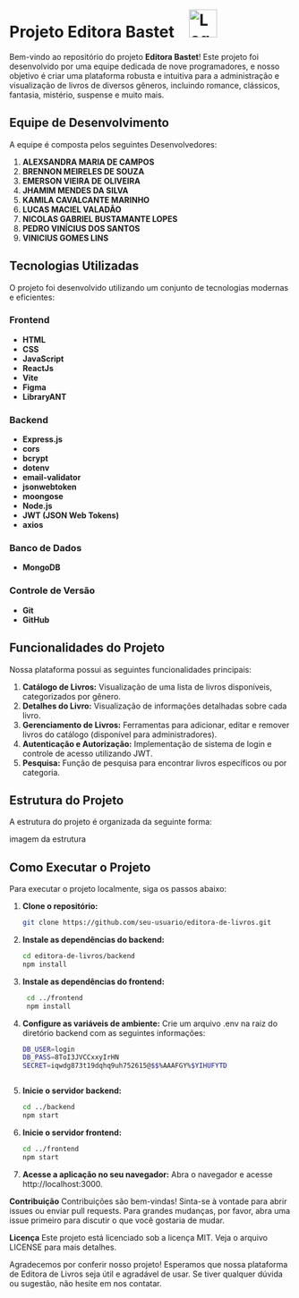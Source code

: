 # Projeto Editora Bastet              <img style=" width: 50px;  height:50px; margin-left: 20px;" src="https://s3-alpha-sig.figma.com/img/a87e/41f8/256846d6a9fd32e34b9eca4830f6d786?Expires=1717372800&Key-Pair-Id=APKAQ4GOSFWCVNEHN3O4&Signature=kzehCGAYflPX6uuFlM2Y3-BeeBgNMuSba45J7xkQkg9PefVuOpdYaj5Jup2p8Z3sFOR9W~1oIwnF7XTQ32wP4-52hI1cTWSrap6s9JY0rXuWUQ959KCZLH4yz81PedP6EC36fE6wT1dZQtzNsIYECNSNtFWkeCAlyNF1H9DnkjwE1epnyF04feKvgMWHeMVYnH1tw-yaIBLQgcGD4SDQsemVUFx9H9Z6a1p~dx56ERyvlObJx0x-fvdJH-UPB7W4210tYoiR~eB-7OBLGUzHQOuIOcVf0D7z-fu~gSMHN0d2W7IXfgLfpwqevSWvkwkTKRAsjhbNLlQ1hKmxHxQWYA__" alt="Logo da Editora">

Bem-vindo ao repositório do projeto **Editora Bastet**! Este projeto foi desenvolvido por uma equipe dedicada de nove programadores, e nosso objetivo é criar uma plataforma robusta e intuitiva para a administração e visualização de livros de diversos gêneros, incluindo romance, clássicos, fantasia, mistério, suspense e muito mais.

## Equipe de Desenvolvimento

A equipe é composta pelos seguintes Desenvolvedores:

1. **ALEXSANDRA MARIA DE CAMPOS**
2. **BRENNON MEIRELES DE SOUZA**
3. **EMERSON VIEIRA DE OLIVEIRA**
4. **JHAMIM MENDES DA SILVA**
5. **KAMILA CAVALCANTE MARINHO**
6. **LUCAS MACIEL VALADÃO**
7. **NICOLAS GABRIEL BUSTAMANTE LOPES**
8. **PEDRO VINÍCIUS DOS SANTOS**
9. **VINICIUS GOMES LINS**

## Tecnologias Utilizadas

O projeto foi desenvolvido utilizando um conjunto de tecnologias modernas e eficientes:

### Frontend
- **HTML**
- **CSS**
- **JavaScript**
- **ReactJs**
- **Vite**
- **Figma**
- **LibraryANT**
  

### Backend
- **Express.js**
- **cors**
- **bcrypt**
- **dotenv**
- **email-validator**
- **jsonwebtoken**
- **moongose**
- **Node.js**
- **JWT (JSON Web Tokens)**
- **axios**
  
  

### Banco de Dados
- **MongoDB**

### Controle de Versão
- **Git**
- **GitHub**

## Funcionalidades do Projeto

Nossa plataforma possui as seguintes funcionalidades principais:

1. **Catálogo de Livros:** Visualização de uma lista de livros disponíveis, categorizados por gênero.
2. **Detalhes do Livro:** Visualização de informações detalhadas sobre cada livro.
3. **Gerenciamento de Livros:** Ferramentas para adicionar, editar e remover livros do catálogo (disponível para administradores).
4. **Autenticação e Autorização:** Implementação de sistema de login e controle de acesso utilizando JWT.
5. **Pesquisa:** Função de pesquisa para encontrar livros específicos ou por categoria.

## Estrutura do Projeto

A estrutura do projeto é organizada da seguinte forma:

imagem da estrutura

## Como Executar o Projeto

Para executar o projeto localmente, siga os passos abaixo:

1. **Clone o repositório:**

   ```bash
   git clone https://github.com/seu-usuario/editora-de-livros.git
2. **Instale as dependências do backend:**
   ```bash
   cd editora-de-livros/backend
   npm install


3. **Instale as dependências do frontend:**
   ```bash
    cd ../frontend
    npm install


4. **Configure as variáveis de ambiente:**
Crie um arquivo .env na raiz do diretório backend com as seguintes informações:

   ```bash
   DB_USER=login
   DB_PASS=8ToI3JVCCxxyIrHN
   SECRET=iqwdg873t19dqhq9uh752615@$$%AAAFGY%$YIHUFYTD


   
5. **Inicie o servidor backend:**

    ```bash
    cd ../backend
    npm start

    
6. **Inicie o servidor frontend:**

    ```bash
   cd ../frontend
   npm start


7. **Acesse a aplicação no seu navegador:**
Abra o navegador e acesse http://localhost:3000.

**Contribuição**
Contribuições são bem-vindas! Sinta-se à vontade para abrir issues ou enviar pull requests. Para grandes mudanças, por favor, abra uma issue primeiro para discutir o que você gostaria de mudar.

**Licença**
Este projeto está licenciado sob a licença MIT. Veja o arquivo LICENSE para mais detalhes.

Agradecemos por conferir nosso projeto! Esperamos que nossa plataforma de Editora de Livros seja útil e agradável de usar. Se tiver qualquer dúvida ou sugestão, não hesite em nos contatar.
